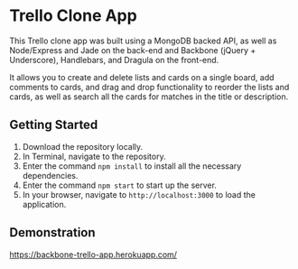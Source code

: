 # Trello Clone App
This Trello clone app was built using a MongoDB backed API, as well as Node/Express and Jade on the back-end and Backbone (jQuery + Underscore), Handlebars, and Dragula on the front-end.

It allows you to create and delete lists and cards on a single board, add comments to cards, and drag and drop functionality to reorder the lists and cards, as well as search all the cards for matches in the title or description.

## Getting Started
1. Download the repository locally.
2. In Terminal, navigate to the repository.
3. Enter the command `npm install` to install all the necessary dependencies.
4. Enter the command `npm start` to start up the server.
5. In your browser, navigate to `http://localhost:3000` to load the application.

## Demonstration

https://backbone-trello-app.herokuapp.com/
